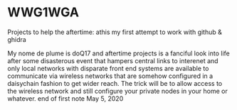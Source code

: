# WWG1WGA
Projects to help the aftertime: athis my first attempt to work with github & ghidra

My nome de plume is doQ17 and aftertime projects is a fanciful look into life after some 
disasterous event that hampers central links to interenet and only local networks with disparate
front end systems are available to communicate via wireless networks that are somehow configured
in a daisychain fashion to get wider reach. The trick will be to allow access to the wireless 
network and still configure your private nodes in your home or whatever.
end of first note May 5, 2020
####
